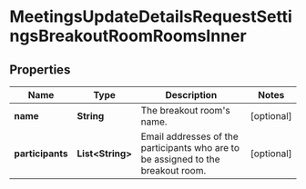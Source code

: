 

# MeetingsUpdateDetailsRequestSettingsBreakoutRoomRoomsInner


## Properties

| Name | Type | Description | Notes |
|------------ | ------------- | ------------- | -------------|
|**name** | **String** | The breakout room&#39;s name. |  [optional] |
|**participants** | **List&lt;String&gt;** | Email addresses of the participants who are to be assigned to the breakout room. |  [optional] |



